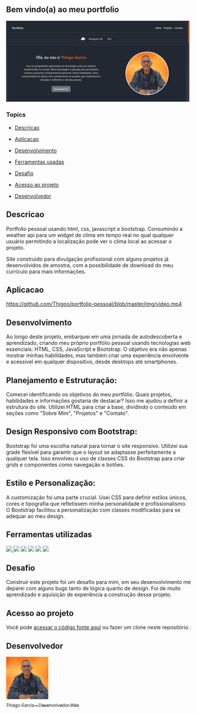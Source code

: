 ## Bem vindo(a) ao meu portfolio

<img src="https://github.com/Thigoo/portfolio-pessoal/blob/master/img/img-site.png" width="500px"></img>

### Topics 

- [Descricao](#project-description)

- [Aplicacao](#aplication)

- [Desenvolvimento](#development)

- [Ferramentas usadas](#tools-used)

- [Desafio](#challenge)

- [Acesso ao projeto](#project-access)

- [Desenvolvedor](#developer)

## Descricao

<p>Portfolio pessoal usando html, css, javascript e bootstrap. Consumindo a weather api para um widget de clima em tempo real no qual qualquer usuário permitindo a localização pode ver o clima local ao acessar o projeto.</p>
<p>Site construído para divulgação profissional com alguns projetos já desenvolvidos de amostra, com a possibilidade de download do meu currículo para mais informações.</p>

## Aplicacao

https://github.com/Thigoo/portfolio-pessoal/blob/master/img/video.mp4

## Desenvolvimento

<p>
Ao longo deste projeto, embarquei em uma jornada de autodescoberta e aprendizado, criando meu próprio portfólio pessoal usando tecnologias web essenciais: HTML, CSS, JavaScript e Bootstrap. O objetivo era não apenas mostrar minhas habilidades, mas também criar uma experiência envolvente e acessível em qualquer dispositivo, desde desktops até smartphones.
</p>

## Planejamento e Estruturação:
<p>
Comecei identificando os objetivos do meu portfólio. Quais projetos, habilidades e informações gostaria de destacar? Isso me ajudou a definir a estrutura do site. Utilizei HTML para criar a base, dividindo o conteúdo em seções como "Sobre Mim", "Projetos" e "Contato".
</p>

## Design Responsivo com Bootstrap:
<p>
Bootstrap foi uma escolha natural para tornar o site responsivo. Utilizei sua grade flexível para garantir que o layout se adaptasse perfeitamente a qualquer tela. Isso envolveu o uso de classes CSS do Bootstrap para criar grids e componentes como navegação e botões.
</p>

## Estilo e Personalização:
<p>
A customização foi uma parte crucial. Usei CSS para definir estilos únicos, cores e tipografia que refletissem minha personalidade e profissionalismo. O Bootstrap facilitou a personalização com classes modificadas para se adequar ao meu design.
</p>

## Ferramentas utilizadas

<a href="https://developer.mozilla.org/pt-BR/docs/Web/HTML" target="_blank"><img src="https://upload.wikimedia.org/wikipedia/commons/thumb/3/38/HTML5_Badge.svg/2048px-HTML5_Badge.svg.png" width="30px"></img> </a>
<a href="https://www.w3schools.com/css/" target="_blank"><img src="https://upload.wikimedia.org/wikipedia/commons/thumb/6/62/CSS3_logo.svg/2048px-CSS3_logo.svg.png" width="30px"></img></a>
<a href="https://www.w3schools.com/js/" target="_blank"><img src="https://upload.wikimedia.org/wikipedia/commons/thumb/9/99/Unofficial_JavaScript_logo_2.svg/512px-Unofficial_JavaScript_logo_2.svg.png?20141107110902" width="30px"></img></a>
<a href="https://getbootstrap.com/" target="_blank"><img src="https://avatars.githubusercontent.com/u/2918581?s=280&v=4" width="30px"></img></a>
<a href="https://openweathermap.org/api" target="_blank"><img src="https://global.discourse-cdn.com/business4/uploads/athom/original/3X/c/d/cda9c4a942371adfb1f733e3dc582c4cf9362f92.png" width="30px"></img></a>
<a href="https://github.com/" target="_blank"><img src="https://upload.wikimedia.org/wikipedia/commons/9/91/Octicons-mark-github.svg" width="30px"></img></a>

## Desafio

<p>Construir este projeto foi um desafio para mim, em seu desenvolvimento me deparei com alguns bugs tanto de lógica quanto de design. Foi de muito aprendizado e aquisição de experiência a construção desse projeto.</p>

## Acesso ao projeto
Você pode [acessar o código fonte aqui](https://github.com/Thigoo/portfolio-pessoal) ou fazer um clone neste repositório.

## Desenvolvedor
 [<img src="https://github.com/Thigoo/portfolio-pessoal/blob/master/img/thigo-dev.jpg" width=115><br><sub>Thiago Garcia - Desenvolvedor Web</sub>](https://github.com/Thigoo) 

